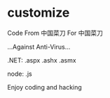 # customize
Code From 中国菜刀 For 中国菜刀

...Against Anti-Virus...

.NET: .aspx .ashx .asmx

node: .js



Enjoy coding and hacking
